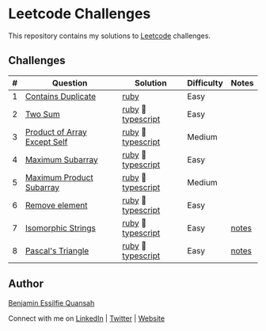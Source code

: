 # Leetcode Challenges

This repository contains my solutions to [Leetcode](https://leetcode.com/essilfiequansah/) challenges.

## Challenges

| # | Question | Solution | Difficulty | Notes |
|---| ----- | -------- | ---------- | ----- |
| 1 | [Contains Duplicate](https://leetcode.com/problems/contains-duplicate/) | [ruby](./ruby/contains_duplicate.rb) | Easy |
| 2 | [Two Sum](https://leetcode.com/problems/two-sum/) | [ruby](./ruby/two_sum.rb) 🔹 [typescript](./typescript/twoSum.ts) | Easy |
| 3 | [Product of Array Except Self](https://leetcode.com/problems/product-of-array-except-self/) | [ruby](./ruby/product_of_array_except_self.rb) 🔹 [typescript](./typescript/productOfArrayExceptSelf.ts) | Medium |
| 4 | [Maximum Subarray](https://leetcode.com/problems/maximum-subarray/) | [ruby](./ruby/maximum_subarray.rb) 🔹 [typescript](./typescript/maximumSubarray.ts) | Easy |
| 5 | [Maximum Product Subarray](https://leetcode.com/problems/maximum-product-subarray/) | [ruby](./ruby/maximum_product_subarray.rb) 🔹 [typescript](./typescript/maximumProductSubarray.ts) | Medium |
| 6 | [Remove element](https://leetcode.com/problems/remove-element/) | [ruby](./ruby/remove_element.rb) 🔹 [typescript](./typescript/removeElement.ts) | Easy |
| 7 | [Isomorphic Strings](https://leetcode.com/problems/isomorphic-strings/) | [ruby](./ruby/isomorphic_strings.rb) 🔹 [typescript](./typescript/isomorphicStrings.ts) | Easy | [notes](./notes/isomorphic_strings.md) |
| 8 | [Pascal's Triangle](https://leetcode.com/problems/pascals-triangle/) | [ruby](./ruby/pascals_triangle.rb) 🔹 [typescript](./typescript/pascalsTriangle.ts) | Easy | [notes](./notes/pascals_triangle.md) |

## Author

[Benjamin Essilfie Quansah](https://github.com/essilfiequansah)

Connect with me on [LinkedIn](https://www.linkedin.com/in/benessilfie/) | [Twitter](https://twitter.com/essiIfie) | [Website](https://essilfie.dev)
